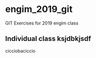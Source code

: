 # engim_2019_git
GIT Exercises for 2019 engim class

## Individual class ksjdbkjsdf


cicciobaciccio
